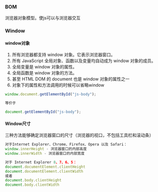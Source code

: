### BOM
浏览器对象模型。使js可以与浏览器交互

### Window

#### window对象

1. 所有浏览器都支持 window 对象。它表示浏览器窗口。
2. 所有 JavaScript 全局对象、函数以及变量均自动成为 window 对象的成员。
3. 全局变量是 window 对象的属性。
4. 全局函数是 window 对象的方法。
5. 甚至 HTML DOM 的 document 也是 window 对象的属性之一
6. 对象下的属性和方法调用的时候可以省略window

```js
window.document.getElementById("js-body");

等价于

document.getElementById("js-body");
```

#### Window尺寸
三种方法能够确定浏览器窗口的尺寸（浏览器的视口，不包括工具栏和滚动条）

```js
对于Internet Explorer、Chrome、Firefox、Opera 以及 Safari：
window.innerHeight - 浏览器窗口的内部高度
window.innerWidth - 浏览器窗口的内部宽度

对于 Internet Explorer 8、7、6、5：
document.documentElement.clientHeight
document.documentElement.clientWidth
或者
document.body.clientHeight
document.body.clientWidth
```